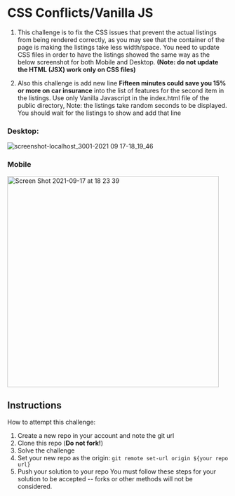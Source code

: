 # CSS Conflicts/Vanilla JS


1. This challenge is to fix the CSS issues that prevent the actual listings from being rendered correctly, as you may see that the container of the page is making the listings take less width/space. You need to update CSS files in order to have the listings showed the same way as the below screenshot for both Mobile and Desktop. **(Note: do not update the HTML (JSX) work only on CSS files)**

2. Also this challenge is add new line **Fifteen minutes could save you 15% or more on car insurance** into the list of features for the second item in the listings. Use only Vanilla Javascript in the index.html file of the public directory, Note: the listings take random seconds to be displayed. You should wait for the listings to show and add that line


### Desktop:
![screenshot-localhost_3001-2021 09 17-18_19_46](https://user-images.githubusercontent.com/74684711/133832200-7253d4e1-9a80-45d0-8dcf-99e9cc8b3a07.png)

### Mobile

<img width="482" alt="Screen Shot 2021-09-17 at 18 23 39" src="https://user-images.githubusercontent.com/74684711/133832222-ed9917bc-64cf-4c28-b734-db139931c2dd.png">


## Instructions
How to attempt this challenge:
1) Create a new repo in your account and note the git url
2) Clone this repo (**Do not fork!**)
3) Solve the challenge
4) Set your new repo as the origin: `git remote set-url origin ${your repo url}`
5) Push your solution to your repo
You must follow these steps for your solution to be accepted -- forks or other methods will not be considered.
